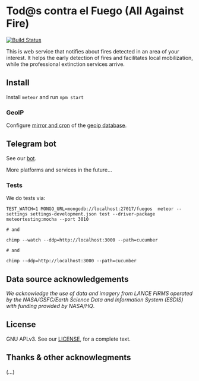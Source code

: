 # Tod@s contra el Fuego (All Against Fire)

[![Build Status](http://ci.comunes.org/buildStatus/icon?job=todos-contra-el-fuego-web)](http://ci.comunes.org/job/todos-contra-el-fuego-web/)

This is web service that notifies about fires detected in an area of your interest. It helps the early detection of fires and facilitates local mobilization, while the professional extinction services arrive.

## Install

Install `meteor` and run `npm start`

### GeoIP

Configure [mirror and cron](https://www.npmjs.com/package/maxmind-geolite2-mirror) of the [geoip database](http://dev.maxmind.com/geoip/geoip2/geolite2/).

## Telegram bot

See our [bot](https://github.com/comunes/todos-contra-el-fuego/tree/master/telegram-bot).

More platforms and services in the future...

### Tests

We do tests via:
```
TEST_WATCH=1 MONGO_URL=mongodb://localhost:27017/fuegos  meteor --settings settings-development.json test --driver-package meteortesting:mocha --port 3010

# and

chimp --watch --ddp=http://localhost:3000 --path=cucumber

# and

chimp --ddp=http://localhost:3000 --path=cucumber

```

## Data source acknowledgements

*We acknowledge the use of data and imagery from LANCE FIRMS operated by the NASA/GSFC/Earth Science Data and Information System (ESDIS) with funding provided by NASA/HQ*.

## License

GNU APLv3. See our [LICENSE](https://github.com/comunes/todos-contra-el-fuego-web/blob/tcef-master/LICENSE.md), for a complete text.

## Thanks & other acknowlegments

(...)
